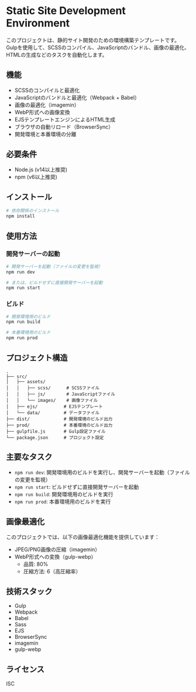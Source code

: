 # Static Site Development Environment

このプロジェクトは、静的サイト開発のための環境構築テンプレートです。Gulpを使用して、SCSSのコンパイル、JavaScriptのバンドル、画像の最適化、HTMLの生成などのタスクを自動化します。

## 機能

- SCSSのコンパイルと最適化
- JavaScriptのバンドルと最適化（Webpack + Babel）
- 画像の最適化（imagemin）
- WebP形式への画像変換
- EJSテンプレートエンジンによるHTML生成
- ブラウザの自動リロード（BrowserSync）
- 開発環境と本番環境の分離

## 必要条件

- Node.js (v14以上推奨)
- npm (v6以上推奨)

## インストール

```bash
# 依存関係のインストール
npm install
```

## 使用方法

### 開発サーバーの起動

```bash
# 開発サーバーを起動（ファイルの変更を監視）
npm run dev

# または、ビルドせずに直接開発サーバーを起動
npm run start
```

### ビルド

```bash
# 開発環境用のビルド
npm run build

# 本番環境用のビルド
npm run prod
```

## プロジェクト構造

```
.
├── src/
│   ├── assets/
│   │   ├── scss/      # SCSSファイル
│   │   ├── js/        # JavaScriptファイル
│   │   └── images/    # 画像ファイル
│   ├── ejs/          # EJSテンプレート
│   └── data/         # データファイル
├── dist/             # 開発環境のビルド出力
├── prod/             # 本番環境のビルド出力
├── gulpfile.js       # Gulp設定ファイル
└── package.json      # プロジェクト設定
```

## 主要なタスク

- `npm run dev`: 開発環境用のビルドを実行し、開発サーバーを起動（ファイルの変更を監視）
- `npm run start`: ビルドせずに直接開発サーバーを起動
- `npm run build`: 開発環境用のビルドを実行
- `npm run prod`: 本番環境用のビルドを実行

## 画像最適化

このプロジェクトでは、以下の画像最適化機能を提供しています：

- JPEG/PNG画像の圧縮（imagemin）
- WebP形式への変換（gulp-webp）
  - 品質: 80%
  - 圧縮方法: 6（高圧縮率）

## 技術スタック

- Gulp
- Webpack
- Babel
- Sass
- EJS
- BrowserSync
- imagemin
- gulp-webp

## ライセンス

ISC
